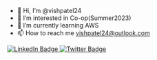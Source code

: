 - 👋 Hi, I’m @vishpatel24
- 👀 I’m interested in Co-op(Summer2023)
- 🌱 I’m currently learning AWS 
- 📫 How to reach me vishpatel24@outlook.com 


<div id="badges">
  <a href="https://www.linkedin.com/in/vishal-patel-92a405135/">
    <img src="https://img.shields.io/badge/LinkedIn-blue?style=for-the-badge&logo=linkedin&logoColor=white" alt="LinkedIn Badge"/>
  </a>
  <a href="https://twitter.com/vishpatel24">
    <img src="https://img.shields.io/badge/Twitter-blue?style=for-the-badge&logo=twitter&logoColor=white" alt="Twitter Badge"/>
  </a>
</div>
<!---
vishpatel24/vishpatel24 is a ✨ special ✨ repository because its `README.md` (this file) appears on your GitHub profile.
You can click the Preview link to take a look at your changes.
--->

